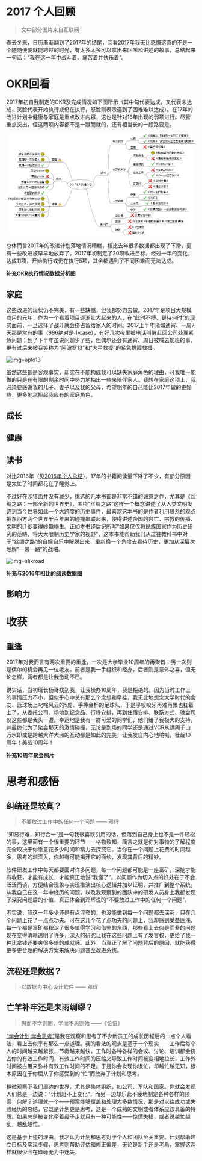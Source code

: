 2017 个人回顾
=============

>文中部分图片来自互联网

春去冬来，日历渐渐翻到了2017年的结尾，回看2017年我无比感慨这真的不是一个随随便便就能跨过的时光，有太多太多可以拿出来回味和讲述的故事，总结起来一句话：“我在这一年中战斗着、痛苦着并快乐着”。

# OKR回看

2017年初自我制定的OKR及完成情况如下图所示（其中勾代表达成，叉代表未达成，笑脸代表开始执行或仍在执行，怒脸则表示遇到了困难难以达成）。在17年的改进计划中健康与家庭是重点改进内容，这也是针对16年出现的弱项进行。尽管重点突出，但这两项内容都不是一蹴而就的，还有相当长的一段路要走。

![img=personalplan2017](https://github.com/hxfirefox/blog/blob/master/record/personal_plan_2017.png)

总体而言2017年的改进计划落地情况糟糕，相比去年很多数据都出现了下滑，更有一些改进被早早地放弃了。2017年初制定了30项改进目标，经过一年的变化，达成11项，开始执行或仍在执行5项，其余都遇到了不同困难而无法达成。

**补充OKR执行情况数据分析图**

## 家庭

这些改进的现状仍不完美，有一些缺憾，但我都努力去做。2017年是项目大规模商用的元年，作为一个看着项目逐渐壮大起来的人，在“此时不搏、更待何时”的现实面前，一旦选择了战斗就会挤占留给家人的时间。2017上半年诸如通宵、一周7天那是常有的事（996绝对是小case），有好几次夜里被电话叫醒赶回公司处理紧急问题；到了下半年虽说问题少了些，但偶尔还会有通宵、周日被喊去加班的事，更有过后来被我笑称为“阿波罗13”和“火星救援”的紧急排障救援。

![img=aplo13](https://timgsa.baidu.com/timg?image&quality=80&size=b9999_10000&sec=1514223251730&di=ea0c9b93816d360f9e7b6af4c27491da&imgtype=0&src=http%3A%2F%2Fimage13.m1905.cn%2Fuploadfile%2F2012%2F0629%2F20120629032415785.jpg)

虽然这些都是客观事实，却实在不能构成我可以缺失家庭角色的理由，可我唯一能做的只是在有限的剩余时间中努力地抽出一些来陪伴家人。我想在家庭这项上，我必须要感谢我的儿子、妻子以及我的父母，希望明年的自己能比2017年做的更好些，更多地承担起我应有的家庭角色。

## 成长

## 健康

## 读书

对比2016年（见[2016年个人总结](https://github.com/hxfirefox/blog/blob/master/record/my%202016.md)），17年的书籍阅读量下降了不少，有部分原因是太忙了时间都花在了睡觉上。

不过好在涉猎面并没有减少，挑选的几本书都是非常不错的诚意之作，尤其是《丝绸之路：一部全新的世界史》，围绕“丝绸之路”这样一个概念讲述了从人类文明发迹到当今世界如此一个大跨度的历史事件，最喜欢这本书的是作者利用联系的观点把东西方两个世界千百年来的碰撞串联起来，使得讲述帝国的兴亡、宗教的传播、文明的迁徙变得妙趣横生。正如本书译后记所写“如果仅仅将民族国家作为历史研究的范畴，将大大限制历史学家的视野”，这本书能帮助我们从过往教科书中对于“丝绸之路”的自娱自乐中解脱出来，重新换一个角度去看待历史，更加从深层次理解“一带一路”的战略。

![img=slikroad](https://timgsa.baidu.com/timg?image&quality=80&size=b9999_10000&sec=1514224522105&di=8b524312c64766fd29b171b51c01c386&imgtype=0&src=http%3A%2F%2Fi3.sinaimg.cn%2Fbook%2F2016%2F0905%2FU21P112DT20160905110201.jpg)

**补充与2016年相比的阅读数据图**

## 影响力

# 收获
## 重逢

2017年对我而言有两次重要的重逢，一次是大学毕业10周年的再聚首；另一次则是偶尔的机会再见一位老友。前者是我一手组织和经办，后者则是意外之喜，但无论怎样，两者都是让我激动不已。

说实话，当初班长杨哥找到我，让我操办10周年，我是拒绝的。因为当时工作上的事情压力不小，但似乎心中总有那么个念想和牵挂，我无比地想念大学时代的舍友、篮球场上叱咤风云的5虎、手捧金杯的足球队，于是乎咬咬牙再难再累也扛着上了，从委托公司、场地到纪念品、行程安排，再到住宿安排、联系方式、晚会司仪这些都是我头一遭。幸运地是我有一群可爱的同学们，他们给了我极大的支持，并最终化为了聚会那天的激情碰撞，无论是到场的同学还是通过VCR从远隔千山万水即或是跨越大洋大洲的互动都是如此的完美，让我发自内心地呐喊，壮哉10周年！美哉10周年！

**补充10周年聚会照片**

# 思考和感悟
## 纠结还是较真？
> 不要放过工作中的任何一个问题 —— 邓辉

“知易行难，知行合一”是一句我很喜欢引用的话，但落到自己身上也不是一件轻松的事，这里面有一个很重要的环节——格物致知，简言之就是你对事物的了解程度完全取决于你愿意花多少时间和精力去探究它。当你在一个问题上花费的时间越多，思考的越深入，你越有可能揭开它的面纱，发现其背后的精妙。

软件研发工作中每天都要面对许多问题，每一个问题都可能是一座富矿，深挖才能有收获，才能有成长，才能真正地说“我懂了”。以问题作为切入点的好处在于不会泛泛而谈，方便结合现象与实现推演出核心逻辑并加以证明，并推广到整个系统。从我自己在这一年中经历的问题，以及我观察到的团队中的研发人员身上我都发现了深究问题后的价值，真正体会到邓辉说的“不要放过工作中的任何一个问题”。

老实说，我这一年多少还是有点浮夸的，也没能做到每一个问题都去深究，只在几个问题上花了一点点功夫。可在这几个花了点功夫的问题上，我却感到受益匪浅，每一个都是富矿都积淀了很多值得学习和借鉴的东西，那些看上去似是而非的问题现在变得清晰透明了许多，深入的研究让我在这些问题上有了发言权，更给了我一种比拿钱还要爽很多倍的成就感。此外，当真正了解了问题背后的原因，就能获得更多更合理的解决方案来解决问题甚至改进系统。

## 流程还是数据？
> 以数据为中心设计软件 —— 邓辉

## 亡羊补牢还是未雨绸缪？
> 思而不学则罔，学而不思则殆 ——《论语》

[“学会计划,学会思考”](https://github.com/hxfirefox/blog/blob/master/TDD/learning%20plan%20and%20learning%20think.md)是我在观察和思考了不少新员工的成长历程后的一点个人看法，看上去似乎有那么一点道理。我的看法的观点是基于一个现实——工作后每个人的时间越来越紧张，节奏越来越快，工作时各种各样的会议、讨论、培训都会挤占你的有效工作时间，有效工作时间的压缩又导致工作时间被变相地拉长，工作外时间被占用来弥补有效工作时间的不足。于是你会发现你很忙，却越忙越无知，根本原因在于你屈从了你感受到的“忙”而放弃了计划和思考。

稍微观察下我们周边的世界，尤其是集体组织，如公司、军队和国家。你就会发现人们总是一边说：“计划赶不上变化”，而另一边却乐此不疲地制定各种各样的预案，何解？道理就一个——预案能够覆盖和处理大多数情况，那是对以往成功或失败经历的总结，它既是计划更是思考，这是一个成熟的文明或者体系应该具备的特质。如果总是被变化牵着鼻子走就只有一种可能性——惊慌失措，或者说越忙越乱，越乱越忙。

这是基于上述的理由，我才认为计划和思考对于个人和团队至关重要。计划帮助建立目标及实现步骤，思考则帮助评估和修正偏差，无论是新手还是老鸟，掌握这两样就很少会在碌碌无为中迷失。
